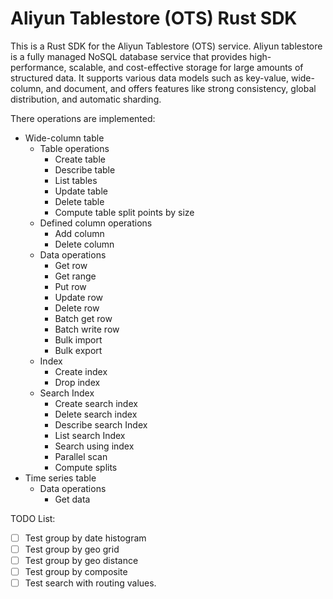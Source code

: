 # Aliyun Tablestore (OTS) Rust SDK

This is a Rust SDK for the Aliyun Tablestore (OTS) service. Aliyun tablestore is a fully managed NoSQL database service that provides high-performance, scalable, and cost-effective storage for large amounts of structured data. It supports various data models such as key-value, wide-column, and document, and offers features like strong consistency, global distribution, and automatic sharding.

There operations are implemented:

- Wide-column table
  - Table operations
    - Create table
    - Describe table
    - List tables
    - Update table
    - Delete table
    - Compute table split points by size
  - Defined column operations
    - Add column
    - Delete column
  - Data operations
    - Get row
    - Get range
    - Put row
    - Update row
    - Delete row
    - Batch get row
    - Batch write row
    - Bulk import
    - Bulk export
  - Index
    - Create index
    - Drop index
  - Search Index
    - Create search index
    - Delete search index
    - Describe search Index
    - List search Index
    - Search using index
    - Parallel scan
    - Compute splits
- Time series table
  - Data operations
    - Get data


TODO List:

- [ ] Test group by date histogram
- [ ] Test group by geo grid
- [ ] Test group by geo distance
- [ ] Test group by composite
- [ ] Test search with routing values.
